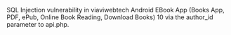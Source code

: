 SQL Injection vulnerability in viaviwebtech Android EBook App (Books App, PDF, ePub, Online Book Reading, Download Books) 10 via the author_id parameter to api.php.